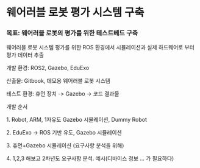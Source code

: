 # 웨어러블 로봇 평가 시스템 구축

### 목표: 웨어러블 로봇의 평가를 위한 테스트베드 구축

웨어러블 로봇 시스템 평가를 위한 ROS 환경에서 시뮬레이션과 실제 하드웨어로 부터 평가 데이터 추출



개발 환경: ROS2, Gazebo, EduExo

산출물: Gitbook, 데모용 웨어러블 로봇 시스템&#x20;

테스트 환경: 휴먼 장치 -> Gazebo -> 코드 결과물



개발 순서

1​. Robot, ARM, 1자유도 Gazebo 시뮬레이션, Dummy Robot

2\. EduExo -> ROS 기반 유도, Gazebo 시뮬레이션

3​. 휴먼+Gazebo 시뮬레이션 (요구사항 분석을 위해)

4​. 1,2,3 해보고 2차년도 요구사항 분석. 예시(디바이스 정보 ... 가 필요하다)
